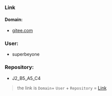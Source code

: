 ### Link
#### Domain: 
- [gitee.com](https://gitee.com/)

### User: 
 - superbeyone
### Repository: 
 - J2_B5_A5_C4

> the link is `Domain`+ `User` + `Repository` = [Link](https://gitee.com/superbeyone/J2_B5_A5_C4)
